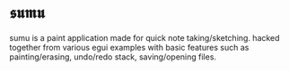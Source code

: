 # 𝖘𝖚𝖒𝖚 

sumu is a paint application made for quick note taking/sketching. hacked together from various egui examples with basic features such as painting/erasing, undo/redo stack, saving/opening files.
